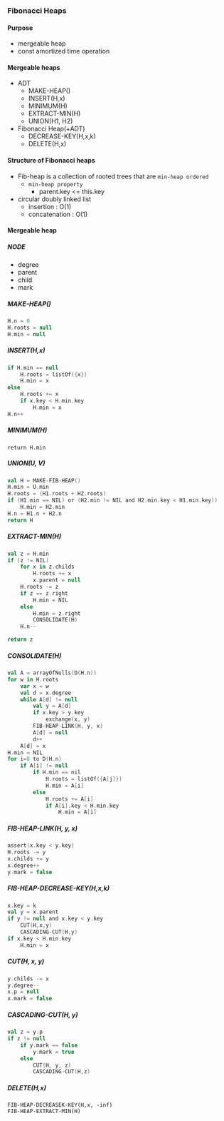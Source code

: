 ### Fibonacci Heaps

#### Purpose
- mergeable heap
- const amortized time operation

#### Mergeable heaps
- ADT
    - MAKE-HEAP()
    - INSERT(H,x)
    - MINIMUM(H)
    - EXTRACT-MIN(H)
    - UNION(H1, H2)
- Fibonacci Heap(+ADT)
    - DECREASE-KEY(H,x,k)
    - DELETE(H,x)

#### Structure of Fibonacci heaps
- Fib-heap is a collection of rooted trees that are `min-heap ordered`
    - `min-heap property`
        - parent.key <= this.key
- circular doubly linked list
    - insertion : O(1)
    - concatenation : O(1)


#### Mergeable heap

##### NODE
- degree
- parent
- child
- mark

##### MAKE-HEAP()
```kotlin
H.n = 0
H.roots = null
H.min = null
```

##### INSERT(H,x)
```kotlin
if H.min == null
    H.roots = listOf({x})
    H.min = x
else 
    H.roots += x
    if x.key < H.min.key
        H.min = x
H.n++
```   

##### MINIMUM(H)
```
return H.min
```

##### UNION(U, V)

```kotlin
val H = MAKE-FIB-HEAP()
H.min = U.min
H.roots = (H1.roots + H2.roots)
if (H1.min == NIL) or (H2.min != NIL and H2.min.key < H1.min.key)) 
    H.min = H2.min
H.n = H1.n + H2.n
return H
```

##### EXTRACT-MIN(H)

```kotlin
val z = H.min
if (z != NIL) 
    for x in z.childs
        H.roots += x
        x.parent = null
    H.roots -= z
    if z == z.right
        H.min = NIL
    else
        H.min = z.right
        CONSOLIDATE(H)
    H.n--

return z
```

##### CONSOLIDATE(H)
```kotlin
val A = arrayOfNulls(D(H.n))
for w in H.roots
    var x = w
    val d = x.degree
    while A[d] != null
        val y = A[d]
        if x.key > y.key
            exchange(x, y)
        FIB-HEAP-LINK(H, y, x)
        A[d] = null
        d++
    A[d] = x
H.min = NIL
for i=0 to D(H.n)
    if A[i] != null
        if H.min == nil
            H.roots = listOf({A[j]})
            H.min = A[i]
        else
            H.roots += A[i]
            if A[i].key < H.min.key
                H.min = A[i]

```

##### FIB-HEAP-LINK(H, y, x)
```kotlin
assert(x.key < y.key)
H.roots -= y
x.childs += y
x.degree++
y.mark = false
```

##### FIB-HEAP-DECREASE-KEY(H,x,k)
```kotlin
x.key = k
val y = x.parent
if y != null and x.key < y.key
    CUT(H,x,y)
    CASCADING-CUT(H,y)
if x.key < H.min.key
    H.min = x
```

##### CUT(H, x, y)
```kotlin
y.childs -= x
y.degree--
x.p = null
x.mark = false
```

##### CASCADING-CUT(H, y)
```kotlin
val z = y.p
if z != null
    if y.mark == false
        y.mark = true
    else
        CUT(H, y, z)
        CASCADING-CUT(H,z)
```


##### DELETE(H,x)
```
FIB-HEAP-DECREASEK-KEY(H,x, -inf)
FIB-HEAP-EXTRACT-MIN(H)
```
